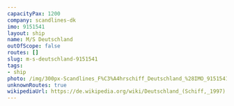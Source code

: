 ```yaml
---
capacityPax: 1200
company: scandlines-dk
imo: 9151541
layout: ship
name: M/S Deutschland
outOfScope: false
routes: []
slug: m-s-deutschland-9151541
tags:
- ship
photo: /img/300px-Scandlines_F%C3%A4hrschiff_Deutschland_%28IMO_9151541%29_einlaufend_Puttgarden_%2801-2%29.JPG
unknownRoutes: true
wikipediaUrl: https://de.wikipedia.org/wiki/Deutschland_(Schiff,_1997)
---
```

